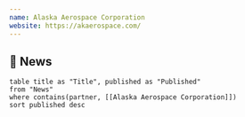 ```yaml
---
name: Alaska Aerospace Corporation
website: https://akaerospace.com/
---
```


## 📰 News
```dataview
table title as "Title", published as "Published"
from "News"
where contains(partner, [[Alaska Aerospace Corporation]])
sort published desc
```
